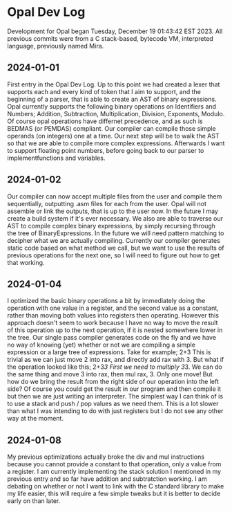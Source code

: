 # Opal Dev Log

Development for Opal began Tuesday, December 19 01:43:42 EST 2023. All previous commits were from a C stack-based, bytecode VM, interpreted language, previously named Mira.

## 2024-01-01
First entry in the Opal Dev Log. Up to this point we had created a lexer that supports each and every kind of token that I aim to support, and the beginning of a parser, that is able to create an AST of binary expressions. Opal currently supports the following binary operations on Identifiers and Numbers;
Addition,
Subtraction,
Multiplication,
Division,
Exponents,
Modulo. Of course opal operations have differnet precedence, and as such is BEDMAS (or PEMDAS) compliant. Our compiler can compile those simple operands (on integers) one at a time. Our next step will be to walk the AST so that we are able to compile more complex expressions. Afterwards I want to support floating point numbers, before going back to our parser to implementfunctions and variables.

## 2024-01-02
Our compiler can now accept multiple files from the user and compile them sequentially, outputting .asm files for each from the user. Opal will not assemble or link the outputs, that is up to the user now. In the future I may create a build system if it's ever necessary.
We also are able to traverse our AST to compile complex binary expressions, by simply recursing through the tree of BinaryExpressions. In the future we will need pattern matching to decipher what we are actually compiling. Currently our compiler generates static code based on what method we call, but we want to use the results of previous operations for the next one, so I will need to figure out how to get that working.

## 2024-01-04
I optimized the basic binary operations a bit by immediately doing the operation with one value in a register, and the second value as a constant, rather than moving both values into registers then operating. However this approach doesn't seem to work because I have no way to move the result of this operation up to the next operation, if it is nested somewhere lower in the tree. Our single pass compiler generates code on the fly and we have no way of knowing (yet) whether or not we are compiling a simple expression or a large tree of expressions.
Take for example;
2+3
This is trivial as we can just move 2 into rax, and directly add rax with 3. But what if the operation looked like this;
2+3*3
First we need to multiply 3*3. We can do the same thing and move 3 into rax, then mul rax, 3. Only one move! But how do we bring the result from the right side of our operation into the left side? Of course you could get the result in our program and then compile it but then we are just writing an interpreter. The simplest way I can think of is to use a stack and push / pop values as we need them. This is a lot slower than what I was intending to do with just registers but I do not see any other way at the moment.

## 2024-01-08
My previous optimizations actually broke the div and mul instructions because you cannot provide a constant to that operation, only a value from a register. I am currently implementing the stack solution I mentioned in my previous entry and so far have addition and subtratction working. I am debating on whether or not I want to link with the C standard library to make my life easier, this will require a few simple tweaks but it is better to decide early on than later.
